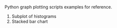 Python graph plotting scripts examples for reference. 
1. Subplot of histograms
2. Stacked bar chart


